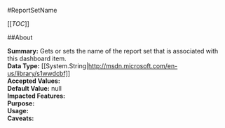 #ReportSetName

[[_TOC_]]

##About

**Summary:**  Gets or sets the name of the report set that is associated with this dashboard item.   
**Data Type:** [[System.String|http://msdn.microsoft.com/en-us/library/s1wwdcbf]]  
**Accepted Values:**   
**Default Value:** null  
**Impacted Features:**   
**Purpose:**   
**Usage:**   
**Caveats:**   


